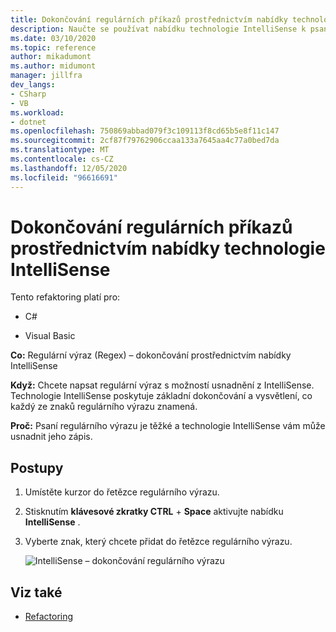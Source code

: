 ```yaml
---
title: Dokončování regulárních příkazů prostřednictvím nabídky technologie IntelliSense
description: Naučte se používat nabídku technologie IntelliSense k psaní regulárního výrazu pomocí technologie IntelliSense.
ms.date: 03/10/2020
ms.topic: reference
author: mikadumont
ms.author: midumont
manager: jillfra
dev_langs:
- CSharp
- VB
ms.workload:
- dotnet
ms.openlocfilehash: 750869abbad079f3c109113f8cd65b5e8f11c147
ms.sourcegitcommit: 2cf87f79762906ccaa133a7645aa4c77a0bed7da
ms.translationtype: MT
ms.contentlocale: cs-CZ
ms.lasthandoff: 12/05/2020
ms.locfileid: "96616691"
---
```

# <a name="regex-completion-through-intellisense-menu"></a>Dokončování regulárních příkazů prostřednictvím nabídky technologie IntelliSense

Tento refaktoring platí pro:

- C#

- Visual Basic

**Co:** Regulární výraz (Regex) – dokončování prostřednictvím nabídky IntelliSense

**Když:** Chcete napsat regulární výraz s možností usnadnění z IntelliSense. Technologie IntelliSense poskytuje základní dokončování a vysvětlení, co každý ze znaků regulárního výrazu znamená. 

**Proč:** Psaní regulárního výrazu je těžké a technologie IntelliSense vám může usnadnit jeho zápis.

## <a name="how-to"></a>Postupy

1. Umístěte kurzor do řetězce regulárního výrazu.
2. Stisknutím **klávesové zkratky CTRL** + **Space** aktivujte nabídku **IntelliSense** .
3. Vyberte znak, který chcete přidat do řetězce regulárního výrazu.

   ![IntelliSense – dokončování regulárního výrazu](../media/regex-completion-intellisense.png)

## <a name="see-also"></a>Viz také

- [Refactoring](../refactoring-in-visual-studio.md)
